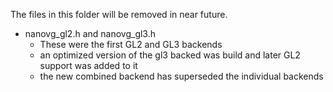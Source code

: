 The files in this folder will be removed in near future.

- nanovg_gl2.h and nanovg_gl3.h
  - These were the first GL2 and GL3 backends
  - an optimized version of the gl3 backed was build and later GL2 support was added to it
  - the new combined backend has superseded the individual backends